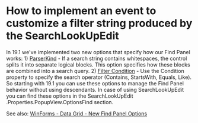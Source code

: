 # How to implement an event to customize a filter string produced by the SearchLookUpEdit


<p>In 19.1 we've implemented two new options that specify how our Find Panel works:
1) <a href="http://newdoc.devexpress.devx/WindowsForms/DevExpress.XtraGrid.Views.Base.ColumnViewOptionsFind.ParserKind?v=19.1"><u>ParserKind</u></a>  - If a search string contains whitespaces, the control splits it into separate logical blocks. This option specifies how these blocks are combined into a search query.
2) <a href="http://newdoc.devexpress.devx/WindowsForms/DevExpress.XtraGrid.Views.Base.ColumnViewOptionsFind.Condition?v=19.1"><u>Filter Condition</u></a> - Use the Condition property to specify the search operator (Contains, StartsWith, Equals, Like).
So starting with 19.1 you can use these options to manage the Find Panel behavior without using descendants. 
In case of using SearchLookUpEdit you can find these options in the SearchLookUpEdit .Properties.PopupView.OptionsFind section.

See also:
<a href="https://community.devexpress.com/blogs/winforms/archive/2019/03/20/winforms-data-grid-new-find-panel-options-v19-1-ctp.aspx?CommentPosted=true"><u>WinForms - Data Grid - New Find Panel Options</u></a></p>
<br/>


